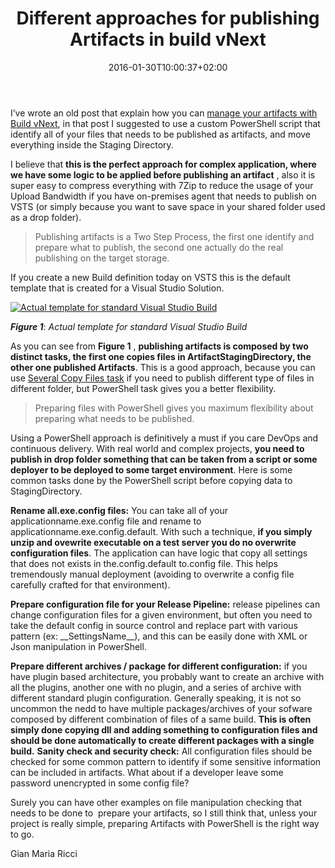 ﻿---
title: "Different approaches for publishing Artifacts in build vNext"
description: ""
date: 2016-01-30T10:00:37+02:00
draft: false
tags: [build]
categories: [Team Foundation Server]
---
I’ve wrote an old post that explain how you can [manage your artifacts with Build vNext](http://www.codewrecks.com/blog/index.php/2015/06/30/manage-artifacts-with-tfs-build-vnext/), in that post I suggested to use a custom PowerShell script that identify all of your files that needs to be published as artifacts, and move everything inside the Staging Directory.

I believe that  **this is the perfect approach for complex application, where we have some logic to be applied before publishing an artifact** , also it is super easy to compress everything with 7Zip to reduce the usage of your Upload Bandwidth if you have on-premises agent that needs to publish on VSTS (or simply because you want to save space in your shared folder used as a drop folder).

> Publishing artifacts is a Two Step Process, the first one identify and prepare what to publish, the second one actually do the real publishing on the target storage.

If you create a new Build definition today on VSTS this is the default template that is created for a Visual Studio Solution.

[![](http://www.codewrecks.com/blog/wp-content/uploads/2016/01/image_thumb14.png "Actual template for standard Visual Studio Build")](http://www.codewrecks.com/blog/wp-content/uploads/2016/01/image14.png)

 ***Figure 1***: *Actual template for standard Visual Studio Build*

As you can see from  **Figure 1** , **publishing artifacts is composed by two distinct tasks, the first one copies files in ArtifactStagingDirectory, the other one published Artifacts**. This is a good approach, because you can use [Several Copy Files task](https://msdn.microsoft.com/en-us/Library/vs/alm/Build/steps/utility/copy-files) if you need to publish different type of files in different folder, but PowerShell task gives you a better flexibility.

> Preparing files with PowerShell gives you maximum flexibility about preparing what needs to be published.

Using a PowerShell approach is definitively a must if you care DevOps and continuous delivery. With real world and complex projects,  **you need to publish in drop folder something that can be taken from a script or some deployer to be deployed to some target environment**. Here is some common tasks done by the PowerShell script before copying data to StagingDirectory.

 **Rename all.exe.config files:** You can take all of your applicationname.exe.config file and rename to applicationname.exe.config.default. With such a technique,  **if you simply unzip and ovewrite executable on a test server you do no overwrite configuration files**. The application can have logic that copy all settings that does not exists in the.config.default to.config file. This helps tremendously manual deployment (avoiding to overwrite a config file carefully crafted for that environment).

 **Prepare configuration file for your Release Pipeline:** release pipelines can change configuration files for a given environment, but often you need to take the default config in source control and replace part with various pattern (ex: \_\_SettingsName\_\_), and this can be easily done with XML or Json manipulation in PowerShell.

 **Prepare different archives / package for different configuration:** if you have plugin based architecture, you probably want to create an archive with all the plugins, another one with no plugin, and a series of archive with different standard plugin configuration. Generally speaking, it is not so uncommon the nedd to have multiple packages/archives of your sofware composed by different combination of files of a same build.  **This is often simply done copying dll and adding something to configuration files and should be done automatically to create different packages with a single build.**  **Sanity check and security check:** All configuration files should be checked for some common pattern to identify if some sensitive information can be included in artifacts. What about if a developer leave some password unencrypted in some config file?

Surely you can have other examples on file manipulation checking that needs to be done to  prepare your artifacts, so I still think that, unless your project is really simple, preparing Artifacts with PowerShell is the right way to go.

Gian Maria Ricci
